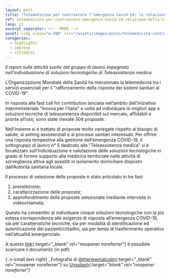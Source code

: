 ```yaml
---
layout: post
title: "Telemedicina per contrastare l’emergenza Covid-19: la relazione della task force"
ref: telemedicina-per-contrastare-emergenza-Covid-19-relazione-della-task-force
lang: it
excerpt_separator: <!-- MORE -->
asset: <img class="w-100" src="/assets/images/posts/telemedicina-contrastare-emergenza-Covid-19.jpg" alt="telemedicina per contrastare emergenza Covid-19 relazione della task force"/>
categories:
  - highlights
  - imprese
  - cittadini
---
```


_Il report sulle attività svolte dal gruppo di lavoro impegnato nell’individuazione di soluzioni tecnologiche di Teleassistenza medica_

<!-- MORE -->
L’Organizzazione Mondiale della Sanità ha menzionato la telemedicina tra i servizi essenziali per il "rafforzamento della risposta dei sistemi sanitari al COVID-19".  

In risposta alla fast call for contribution lanciata nell’ambito dell’iniziativa interministeriale "Innova per l’Italia" e volta ad individuare le migliori app e soluzioni tecniche di teleassistenza disponibili sul mercato, affidabili e pronte all’uso, sono state rilevate 504 proposte.  

Nell’insieme si è trattato di proposte molto variegate rispetto ai bisogni di salute, ai setting assistenziali e ai processi sanitari interessati. Per offrire una risposta tempestiva alla gestione dell’emergenza COVID-19, il sottogruppo di lavoro n° 5 dedicato alla "Teleassistenza medica" si è focalizzato sull’individuazione e valutazione delle soluzioni tecnologiche in grado di fornire supporto alla medicina territoriale nelle attività di sorveglianza attiva agli assistiti in isolamento domiciliare disposto dall’Autorità sanitaria locale.  

Il processo di selezione delle proposte è stato articolato in tre fasi:  

1. preselezione;
2. caratterizzazione delle proposte; 
3. approfondimento delle proposte selezionate mediante interviste in videochiamata.

Questo ha consentito di individuare cinque soluzioni tecnologiche con la più estesa corrispondenza alle esigenze di risposta all’emergenza COVID-19, sia per caratteristiche tecniche, sia per modalità di identificazione ed autenticazione dei pazienti/cittadini, sia per tempi di trasferimento operativo nell’attualità emergenziale.

A questo [link](https://github.com/taskforce-covid-19/documenti/blob/master/sgdl_5_Teleassistenza_Medica/sgdl5_relazione_telemedicina.pdf){:target="_blank" rel="noopener noreferrer"} è possibile scaricare il documento (in pdf)


{:.x-small.text-right}
_Fotografia di [@thenewmalcolm](https://unsplash.com/@thenewmalcolm?utm_source=unsplash&utm_medium=referral&utm_content=creditCopyText){:target="_blank" rel="noopener noreferrer"} su [Unsplash](https://unsplash.com/photos/qXfD_nG4j-U){:target="_blank" rel="noopener noreferrer"}_
